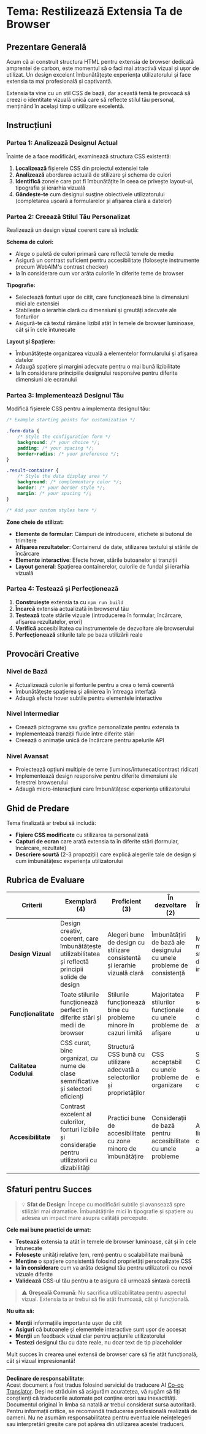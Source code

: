 <!--
CO_OP_TRANSLATOR_METADATA:
{
  "original_hash": "b6897c02603d0045dd6d8256e8714baa",
  "translation_date": "2025-10-24T22:21:18+00:00",
  "source_file": "5-browser-extension/1-about-browsers/assignment.md",
  "language_code": "ro"
}
-->
# Tema: Restilizează Extensia Ta de Browser

## Prezentare Generală

Acum că ai construit structura HTML pentru extensia de browser dedicată amprentei de carbon, este momentul să o faci mai atractivă vizual și ușor de utilizat. Un design excelent îmbunătățește experiența utilizatorului și face extensia ta mai profesională și captivantă.

Extensia ta vine cu un stil CSS de bază, dar această temă te provoacă să creezi o identitate vizuală unică care să reflecte stilul tău personal, menținând în același timp o utilizare excelentă.

## Instrucțiuni

### Partea 1: Analizează Designul Actual

Înainte de a face modificări, examinează structura CSS existentă:

1. **Localizează** fișierele CSS din proiectul extensiei tale
2. **Analizează** abordarea actuală de stilizare și schema de culori
3. **Identifică** zonele care pot fi îmbunătățite în ceea ce privește layout-ul, tipografia și ierarhia vizuală
4. **Gândește-te** cum designul susține obiectivele utilizatorului (completarea ușoară a formularelor și afișarea clară a datelor)

### Partea 2: Creează Stilul Tău Personalizat

Realizează un design vizual coerent care să includă:

**Schema de culori:**
- Alege o paletă de culori primară care reflectă temele de mediu
- Asigură un contrast suficient pentru accesibilitate (folosește instrumente precum WebAIM's contrast checker)
- Ia în considerare cum vor arăta culorile în diferite teme de browser

**Tipografie:**
- Selectează fonturi ușor de citit, care funcționează bine la dimensiuni mici ale extensiei
- Stabilește o ierarhie clară cu dimensiuni și greutăți adecvate ale fonturilor
- Asigură-te că textul rămâne lizibil atât în temele de browser luminoase, cât și în cele întunecate

**Layout și Spațiere:**
- Îmbunătățește organizarea vizuală a elementelor formularului și afișarea datelor
- Adaugă spațiere și margini adecvate pentru o mai bună lizibilitate
- Ia în considerare principiile designului responsive pentru diferite dimensiuni ale ecranului

### Partea 3: Implementează Designul Tău

Modifică fișierele CSS pentru a implementa designul tău:

```css
/* Example starting points for customization */

.form-data {
    /* Style the configuration form */
    background: /* your choice */;
    padding: /* your spacing */;
    border-radius: /* your preference */;
}

.result-container {
    /* Style the data display area */
    background: /* complementary color */;
    border: /* your border style */;
    margin: /* your spacing */;
}

/* Add your custom styles here */
```

**Zone cheie de stilizat:**
- **Elemente de formular**: Câmpuri de introducere, etichete și butonul de trimitere
- **Afișarea rezultatelor**: Containerul de date, stilizarea textului și stările de încărcare
- **Elemente interactive**: Efecte hover, stările butoanelor și tranziții
- **Layout general**: Spațierea containerelor, culorile de fundal și ierarhia vizuală

### Partea 4: Testează și Perfecționează

1. **Construiește** extensia ta cu `npm run build`
2. **Încarcă** extensia actualizată în browserul tău
3. **Testează** toate stările vizuale (introducerea în formular, încărcare, afișarea rezultatelor, erori)
4. **Verifică** accesibilitatea cu instrumentele de dezvoltare ale browserului
5. **Perfecționează** stilurile tale pe baza utilizării reale

## Provocări Creative

### Nivel de Bază
- Actualizează culorile și fonturile pentru a crea o temă coerentă
- Îmbunătățește spațierea și alinierea în întreaga interfață
- Adaugă efecte hover subtile pentru elementele interactive

### Nivel Intermediar
- Creează pictograme sau grafice personalizate pentru extensia ta
- Implementează tranziții fluide între diferite stări
- Creează o animație unică de încărcare pentru apelurile API

### Nivel Avansat
- Proiectează opțiuni multiple de teme (luminos/întunecat/contrast ridicat)
- Implementează design responsive pentru diferite dimensiuni ale ferestrei browserului
- Adaugă micro-interacțiuni care îmbunătățesc experiența utilizatorului

## Ghid de Predare

Tema finalizată ar trebui să includă:

- **Fișiere CSS modificate** cu stilizarea ta personalizată
- **Capturi de ecran** care arată extensia ta în diferite stări (formular, încărcare, rezultate)
- **Descriere scurtă** (2-3 propoziții) care explică alegerile tale de design și cum îmbunătățesc experiența utilizatorului

## Rubrica de Evaluare

| Criterii | Exemplară (4) | Proficient (3) | În dezvoltare (2) | Începător (1) |
|----------|---------------|----------------|----------------|----------------|
| **Design Vizual** | Design creativ, coerent, care îmbunătățește utilizabilitatea și reflectă principii solide de design | Alegeri bune de design cu stilizare consistentă și ierarhie vizuală clară | Îmbunătățiri de bază ale designului cu unele probleme de consistență | Modificări minime de stil sau design inconsistent |
| **Funcționalitate** | Toate stilurile funcționează perfect în diferite stări și medii de browser | Stilurile funcționează bine cu probleme minore în cazuri limită | Majoritatea stilurilor funcționale cu unele probleme de afișare | Probleme semnificative de stilizare care afectează utilizabilitatea |
| **Calitatea Codului** | CSS curat, bine organizat, cu nume de clase semnificative și selectori eficienți | Structură CSS bună cu utilizare adecvată a selectorilor și proprietăților | CSS acceptabil cu unele probleme de organizare | Structură CSS slabă sau stilizare excesiv de complexă |
| **Accesibilitate** | Contrast excelent al culorilor, fonturi lizibile și considerație pentru utilizatorii cu dizabilități | Practici bune de accesibilitate cu zone minore de îmbunătățire | Considerații de bază pentru accesibilitate cu unele probleme | Atenție limitată la cerințele de accesibilitate |

## Sfaturi pentru Succes

> 💡 **Sfat de Design**: Începe cu modificări subtile și avansează spre stilizări mai dramatice. Îmbunătățirile mici în tipografie și spațiere au adesea un impact mare asupra calității percepute.

**Cele mai bune practici de urmat:**
- **Testează** extensia ta atât în temele de browser luminoase, cât și în cele întunecate
- **Folosește** unități relative (em, rem) pentru o scalabilitate mai bună
- **Menține** o spațiere consistentă folosind proprietăți personalizate CSS
- **Ia în considerare** cum va arăta designul tău pentru utilizatorii cu nevoi vizuale diferite
- **Validează** CSS-ul tău pentru a te asigura că urmează sintaxa corectă

> ⚠️ **Greșeală Comună**: Nu sacrifica utilizabilitatea pentru aspectul vizual. Extensia ta ar trebui să fie atât frumoasă, cât și funcțională.

**Nu uita să:**
- **Menții** informațiile importante ușor de citit
- **Asiguri** că butoanele și elementele interactive sunt ușor de accesat
- **Menții** un feedback vizual clar pentru acțiunile utilizatorului
- **Testezi** designul tău cu date reale, nu doar text de tip placeholder

Mult succes în crearea unei extensii de browser care să fie atât funcțională, cât și vizual impresionantă!

---

**Declinare de responsabilitate**:  
Acest document a fost tradus folosind serviciul de traducere AI [Co-op Translator](https://github.com/Azure/co-op-translator). Deși ne străduim să asigurăm acuratețea, vă rugăm să fiți conștienți că traducerile automate pot conține erori sau inexactități. Documentul original în limba sa natală ar trebui considerat sursa autoritară. Pentru informații critice, se recomandă traducerea profesională realizată de oameni. Nu ne asumăm responsabilitatea pentru eventualele neînțelegeri sau interpretări greșite care pot apărea din utilizarea acestei traduceri.
